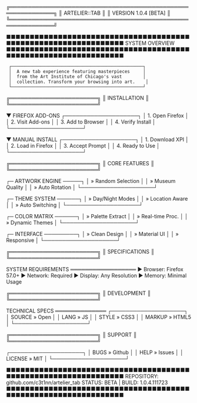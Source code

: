 ╔══════════════════════════════════════════════════════════════╗
║                      ARTELIER::TAB                           ║
║                   VERSION 1.0.4 [BETA]                       ║
╚══════════════════════════════════════════════════════════════╝

■■■■■■■■■■■■■■■■■■■■■■■■■■■■■■■■■■■■■■■■■■■■■■■■■■■■■■■■■■■■■■■■
                     SYSTEM OVERVIEW                    
■■■■■■■■■■■■■■■■■■■■■■■■■■■■■■■■■■■■■■■■■■■■■■■■■■■■■■■■■■■■■■■■

     ┌──────────────────────────────────────────────────┐
     │  A new tab experience featuring masterpieces     │
     │  from the Art Institute of Chicago's vast        │
     │  collection. Transform your browsing into art.    │
     └──────────────────────────────────────────────────┘

╔════════════════════════╗
║     INSTALLATION      ║
╚════════════════════════╝

 ▼ FIREFOX ADD-ONS
 ┌────────────────────┐
 │ 1. Open Firefox    │
 │ 2. Visit Add-ons   │
 │ 3. Add to Browser  │
 │ 4. Verify Install  │
 └────────────────────┘

 ▼ MANUAL INSTALL
 ┌────────────────────┐
 │ 1. Download XPI    │
 │ 2. Load in Firefox │
 │ 3. Accept Prompt   │
 │ 4. Ready to Use    │
 └────────────────────┘

╔════════════════════════╗
║    CORE FEATURES      ║
╚════════════════════════╝

 ┌─ ARTWORK ENGINE ─────┐
 │ » Random Selection   │
 │ » Museum Quality     │
 │ » Auto Rotation     │
 └────────────────────┘

 ┌─ THEME SYSTEM ──────┐
 │ » Day/Night Modes   │
 │ » Location Aware    │
 │ » Auto Switching    │
 └────────────────────┘

 ┌─ COLOR MATRIX ──────┐
 │ » Palette Extract   │
 │ » Real-time Proc.   │
 │ » Dynamic Themes    │
 └────────────────────┘

 ┌─ INTERFACE ─────────┐
 │ » Clean Design      │
 │ » Material UI       │
 │ » Responsive        │
 └────────────────────┘

╔════════════════════════╗
║   SPECIFICATIONS      ║
╚════════════════════════╝

 SYSTEM REQUIREMENTS
 ══════════════════
 ► Browser: Firefox 57.0+
 ► Network: Required
 ► Display: Any Resolution
 ► Memory: Minimal Usage

╔════════════════════════╗
║     DEVELOPMENT       ║
╚════════════════════════╝

 TECHNICAL SPECS
 ══════════════
 ┌────────────────────┐
 │ SOURCE » Open      │
 │ LANG   » JS        │
 │ STYLE  » CSS3      │
 │ MARKUP » HTML5     │
 └────────────────────┘

╔════════════════════════╗
║      SUPPORT          ║
╚════════════════════════╝

 ┌────────────────────┐
 │ BUGS  » Github     │
 │ HELP  » Issues     │
 │ LICENSE » MIT      │
 └────────────────────┘

■■■■■■■■■■■■■■■■■■■■■■■■■■■■■■■■■■■■■■■■■■■■■■■■■■■■■■■■■■■■■■■■
     REPOSITORY: github.com/c3t1nn/artelier_tab
     STATUS: BETA | BUILD: 1.0.4.111723
■■■■■■■■■■■■■■■■■■■■■■■■■■■■■■■■■■■■■■■■■■■■■■■■■■■■■■■■■■■■■■■■
